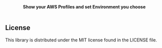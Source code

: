 <div align="center">
  <strong>Show your AWS Profiles and set Environment you choose</strong>
</div>
<br />

## License
This library is distributed under the MIT license found in the LICENSE
file.
